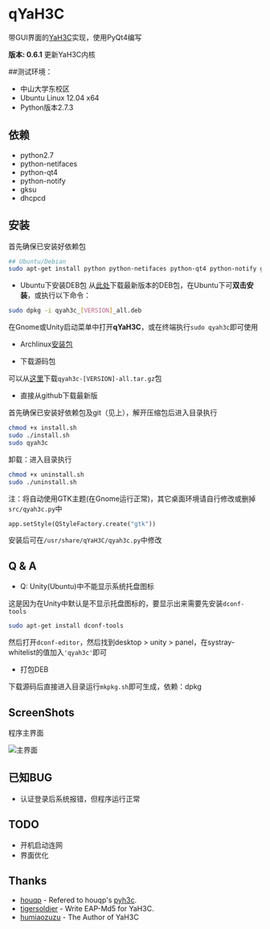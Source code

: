 # qYaH3C
带GUI界面的[YaH3C](https://github.com/humiaozuzu/YaH3C)实现，使用PyQt4编写

**版本: 0.6.1** 更新YaH3C内核

##测试环境：

* 中山大学东校区
* Ubuntu Linux 12.04 x64
* Python版本2.7.3


## 依赖
* python2.7
* python-netifaces
* python-qt4
* python-notify
* gksu
* dhcpcd

## 安装

首先确保已安装好依赖包

``` bash
## Ubuntu/Debian
sudo apt-get install python python-netifaces python-qt4 python-notify gksu dhcpcd
```

* Ubuntu下安装DEB包
从[此处](https://github.com/zonyitoo/qYaH3C/downloads)下载最新版本的DEB包，在Ubuntu下可**双击安装**，或执行以下命令：

``` bash
sudo dpkg -i qyah3c_[VERSION]_all.deb
```

在Gnome或Unity启动菜单中打开**qYaH3C**，或在终端执行`sudo qyah3c`即可使用

* Archlinux[安装包](https://github.com/zonyitoo/qYaH3C/downloads)

* 下载源码包

可以从[这里](https://github.com/zonyitoo/qYaH3C/downloads)下载`qyah3c-[VERSION]-all.tar.gz`包

* 直接从github下载最新版

首先确保已安装好依赖包及git（见上），解开压缩包后进入目录执行

``` bash
chmod +x install.sh
sudo ./install.sh
sudo qyah3c
```

卸载：进入目录执行

``` bash
chmod +x uninstall.sh
sudo ./uninstall.sh
```

注：将自动使用GTK主题(在Gnome运行正常)，其它桌面环境请自行修改或删掉`src/qyah3c.py`中

``` python
app.setStyle(QStyleFactory.create("gtk"))
```

安装后可在`/usr/share/qYaH3C/qyah3c.py`中修改

## Q & A
* Q: Unity(Ubuntu)中不能显示系统托盘图标

这是因为在Unity中默认是不显示托盘图标的，要显示出来需要先安装`dconf-tools`

``` bash
sudo apt-get install dconf-tools
```

然后打开`dconf-editor`，然后找到desktop > unity > panel，在systray-whitelist的值加入`'qyah3c'`即可

* 打包DEB

下载源码后直接进入目录运行`mkpkg.sh`即可生成，依赖：dpkg

## ScreenShots
程序主界面

![主界面](https://github.com/downloads/zonyitoo/qYaH3C/screenshot.png)

## 已知BUG
* 认证登录后系统报错，但程序运行正常

## TODO
* 开机启动连网
* 界面优化

## Thanks
* [houqp](https://github.com/houqp) - Refered to houqp's [pyh3c](https://github.com/houqp/pyh3c).
* [tigersoldier](https://github.com/tigersoldier) -  Write EAP-Md5 for YaH3C.
* [humiaozuzu](https://github.com/humiaozuzu) - The Author of YaH3C
